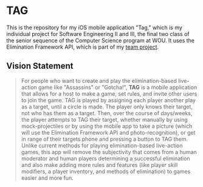 # TAG
This is the repository for my iOS mobile application "Tag," which is my individual project for Software Engineering II and III, the final two class of the senior sequence of the Computer Science program at WOU. It uses the Elimination Framework API, which is part of my [team project](https://bitbucket.org/mgeorgebrown89/sneakysoftware).

## Vision Statement

> For people who want to create and play the elimination-based live-action game like "Assassins" or "Gotcha!", **TAG** is a mobile application that allows for a host to make a game, set rules, and invite other users to join the game. TAG is played by assigning each player another play as a target, until a circle is made. The player only knows their target, not who has them as a target. Then, over the course of days/weeks, the player attempts to TAG their target, whether manually by using mock-projectiles or by using the mobile app to take a picture (which will use the Elimination Framework API and photo-recognition), or get in range of their targets phone and pressing a button to TAG them. Unlike current methods for playing elimination-based live-action games, this app will remove the subjectivity that comes from a human moderator and human players determining a successful elimination and also make adding more rules and features (like player skill modifiers, a player inventory, and methods of elimination) to games easier and more fun.
